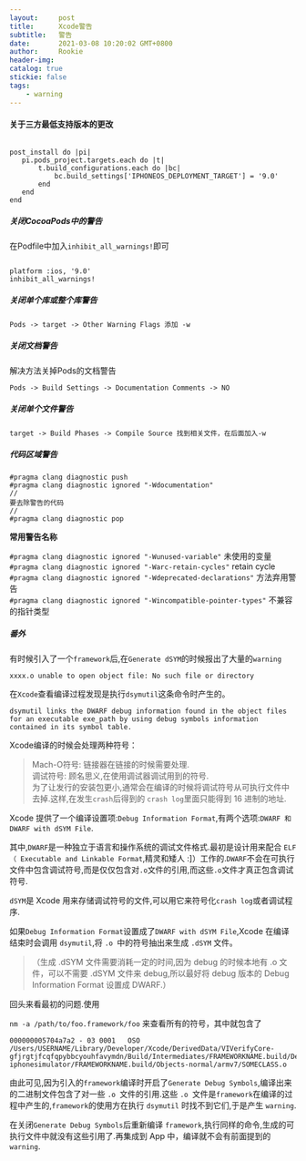 ```yaml
---
layout:     post
title:      Xcode警告
subtitle:  	警告
date:       2021-03-08 10:20:02 GMT+0800
author:     Rookie
header-img: 
catalog: true
stickie: false
tags:
    - warning
---
```



#### 关于三方最低支持版本的更改

```

post_install do |pi|
   pi.pods_project.targets.each do |t|
       t.build_configurations.each do |bc|
           bc.build_settings['IPHONEOS_DEPLOYMENT_TARGET'] = '9.0'
       end
   end
end

```


##### 关闭CocoaPods中的警告

在Podfile中加入`inhibit_all_warnings!`即可
```

platform :ios, '9.0'
inhibit_all_warnings!

```

##### 关闭单个库或整个库警告

`Pods -> target -> Other Warning Flags 添加 -w`


##### 关闭文档警告

解决方法关掉Pods的文档警告

`Pods -> Build Settings -> Documentation Comments -> NO`


##### 关闭单个文件警告

`target -> Build Phases -> Compile Source 找到相关文件，在后面加入-w`


##### 代码区域警告

```
#pragma clang diagnostic push
#pragma clang diagnostic ignored "-Wdocumentation"
//
要去除警告的代码
//
#pragma clang diagnostic pop

```
**常用警告名称**

`#pragma clang diagnostic ignored "-Wunused-variable"` 未使用的变量  
`#pragma clang diagnostic ignored "-Warc-retain-cycles"` retain cycle  
`#pragma clang diagnostic ignored "-Wdeprecated-declarations"` 方法弃用警告  
`#pragma clang diagnostic ignored "-Wincompatible-pointer-types"` 不兼容的指针类型  


##### 番外

有时候引入了一个`framework`后,在`Generate dSYM`的时候报出了大量的`warning`
```
xxxx.o unable to open object file: No such file or directory
```
在`Xcode`查看编译过程发现是执行`dsymutil`这条命令时产生的。
```
dsymutil links the DWARF debug information found in the object files for an executable exe_path by using debug symbols information contained in its symbol table.
```

Xcode编译的时候会处理两种符号：

>Mach-O符号: 链接器在链接的时候需要处理.    
>调试符号: 顾名思义,在使用调试器调试用到的符号.  
>为了让发行的安装包更小,通常会在编译的时候将调试符号从可执行文件中去掉.这样,在发生`crash`后得到的 `crash log`里面只能得到 16 进制的地址.

Xcode 提供了一个编译设置项:`Debug Information Format`,有两个选项:`DWARF 和 DWARF with dSYM File`.

其中,`DWARF`是一种独立于语言和操作系统的调试文件格式.最初是设计用来配合 `ELF（ Executable and Linkable Format`,精灵和矮人 :]）工作的.`DWARF`不会在可执行文件中包含调试符号,而是仅仅包含对` .o `文件的引用,而这些`.o`文件才真正包含调试符号.

`dSYM`是 Xcode 用来存储调试符号的文件,可以用它来符号化`crash log`或者调试程序.

如果`Debug Information Format`设置成了`DWARF with dSYM File`,Xcode 在编译结束时会调用 `dsymutil`,将 `.o `中的符号抽出来生成 `.dSYM` 文件。

>（生成 .dSYM 文件需要消耗一定的时间,因为 debug 的时候本地有 .o 文件，可以不需要 .dSYM 文件来 debug,所以最好将 debug 版本的 Debug Information Format 设置成 DWARF.）  

回头来看最初的问题.使用

`nm -a /path/to/foo.framework/foo`
来查看所有的符号，其中就包含了  
```
000000005704a7a2 - 03 0001   OSO /Users/USERNAME/Library/Developer/Xcode/DerivedData/VIVerifyCore-gfjrgtjfcqfqpybbcyouhfavymdn/Build/Intermediates/FRAMEWORKNAME.build/Debug-iphonesimulator/FRAMEWORKNAME.build/Objects-normal/armv7/SOMECLASS.o
```
由此可见,因为引入的`framework`编译时开启了`Generate Debug Symbols`,编译出来的二进制文件包含了对一些 `.o `文件的引用.这些 `.o `文件是` framework `在编译的过程中产生的,`framework`的使用方在执行 `dsymutil` 时找不到它们,于是产生 `warning`.

在关闭`Generate Debug Symbols`后重新编译 `framework`,执行同样的命令,生成的可执行文件中就没有这些引用了.再集成到 App 中，编译就不会有前面提到的 `warning`.





